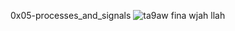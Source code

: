 0x05-processes_and_signals
![ta9aw fina wjah llah](https://s3.amazonaws.com/alx-intranet.hbtn.io/uploads/medias/2020/9/d8ecfe9109334898b9540ffd20cf64d1c06f0c09.jpg?X-Amz-Algorithm=AWS4-HMAC-SHA256&X-Amz-Credential=AKIARDDGGGOUSBVO6H7D%2F20230728%2Fus-east-1%2Fs3%2Faws4_request&X-Amz-Date=20230728T202028Z&X-Amz-Expires=86400&X-Amz-SignedHeaders=host&X-Amz-Signature=fb0a1d426c1bce3da0fbca587ca348530e11712cd278c8ea20d669cce1c45300)
